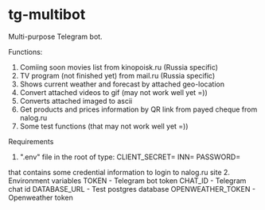# tg-multibot

Multi-purpose Telegram bot.

Functions:
1. Comiing soon movies list from kinopoisk.ru (Russia specific)
2. TV program (not finished yet) from mail.ru (Russia specific)
3. Shows current weather and forecast by attached geo-location
4. Convert attached videos to gif (may not work well yet =))
6. Converts attached imaged to ascii
7. Get products and prices information by QR link from payed cheque from nalog.ru
8. Some test functions (that may not work well yet =))


Requirements
1. ".env" file in the root of type:
CLIENT_SECRET=
INN=
PASSWORD=

that contains some credential information to login to nalog.ru site
2. Environment variables
TOKEN - Telegram bot token
CHAT_ID - Telegram chat id
DATABASE_URL - Test postgres database
OPENWEATHER_TOKEN - Openweather token
